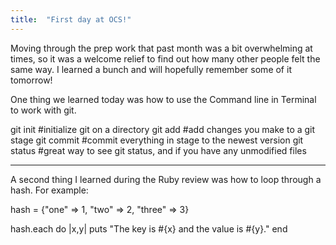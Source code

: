 ```yaml
---
title:  "First day at OCS!"
---
```


Moving through the prep work that past month was a bit overwhelming at times, so it was a welcome relief to find out how many other people felt the same way. I learned a bunch and will hopefully remember some of it tomorrow!

One thing we learned today was how to use the Command line in Terminal to work with git.

git init #initialize git on a directory
git add #add changes you make to a git stage
git commit #commit everything in stage to the newest version
git status #great way to see git status, and if you have any unmodified files

***

A second thing I learned during the Ruby review was how to loop through a hash. For example:

hash = {"one" => 1, "two" => 2, "three" => 3}

hash.each do |x,y|
  puts "The key is #{x} and the value is #{y}."
end



